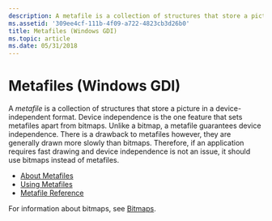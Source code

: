 ```yaml
---
description: A metafile is a collection of structures that store a picture in a device-independent format.
ms.assetid: '309ee4cf-111b-4f09-a722-4823cb3d26b0'
title: Metafiles (Windows GDI)
ms.topic: article
ms.date: 05/31/2018
---
```


# Metafiles (Windows GDI)

A *metafile* is a collection of structures that store a picture in a device-independent format. Device independence is the one feature that sets metafiles apart from bitmaps. Unlike a bitmap, a metafile guarantees device independence. There is a drawback to metafiles however, they are generally drawn more slowly than bitmaps. Therefore, if an application requires fast drawing and device independence is not an issue, it should use bitmaps instead of metafiles.

-   [About Metafiles](about-metafiles.md)
-   [Using Metafiles](using-metafiles.md)
-   [Metafile Reference](metafile-reference.md)

For information about bitmaps, see [Bitmaps](bitmaps.md).

 

 



